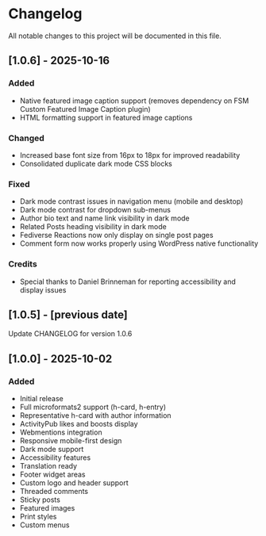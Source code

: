 # Changelog

All notable changes to this project will be documented in this file.

## [1.0.6] - 2025-10-16

### Added
- Native featured image caption support (removes dependency on FSM Custom Featured Image Caption plugin)
- HTML formatting support in featured image captions

### Changed
- Increased base font size from 16px to 18px for improved readability
- Consolidated duplicate dark mode CSS blocks

### Fixed
- Dark mode contrast issues in navigation menu (mobile and desktop)
- Dark mode contrast for dropdown sub-menus
- Author bio text and name link visibility in dark mode
- Related Posts heading visibility in dark mode
- Fediverse Reactions now only display on single post pages
- Comment form now works properly using WordPress native functionality

### Credits
- Special thanks to Daniel Brinneman for reporting accessibility and display issues

## [1.0.5] - [previous date]

Update CHANGELOG for version 1.0.6

## [1.0.0] - 2025-10-02

### Added
- Initial release
- Full microformats2 support (h-card, h-entry)
- Representative h-card with author information
- ActivityPub likes and boosts display
- Webmentions integration
- Responsive mobile-first design
- Dark mode support
- Accessibility features
- Translation ready
- Footer widget areas
- Custom logo and header support
- Threaded comments
- Sticky posts
- Featured images
- Print styles
- Custom menus
